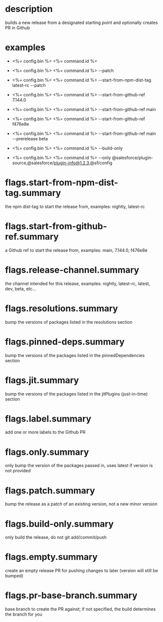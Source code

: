 # description

builds a new release from a designated starting point and optionally creates PR in Github

# examples

- <%= config.bin %> <%= command.id %>

- <%= config.bin %> <%= command.id %> --patch

- <%= config.bin %> <%= command.id %> --start-from-npm-dist-tag latest-rc --patch

- <%= config.bin %> <%= command.id %> --start-from-github-ref 7.144.0

- <%= config.bin %> <%= command.id %> --start-from-github-ref main

- <%= config.bin %> <%= command.id %> --start-from-github-ref f476e8e

- <%= config.bin %> <%= command.id %> --start-from-github-ref main --prerelease beta

- <%= config.bin %> <%= command.id %> --build-only

- <%= config.bin %> <%= command.id %> --only @salesforce/plugin-source,@salesforce/plugin-info@1.2.3,@sf/config

# flags.start-from-npm-dist-tag.summary

the npm dist-tag to start the release from, examples: nightly, latest-rc

# flags.start-from-github-ref.summary

a Github ref to start the release from, examples: main, 7.144.0, f476e8e

# flags.release-channel.summary

the channel intended for this release, examples: nightly, latest-rc, latest, dev, beta, etc...

# flags.resolutions.summary

bump the versions of packages listed in the resolutions section

# flags.pinned-deps.summary

bump the versions of the packages listed in the pinnedDependencies section

# flags.jit.summary

bump the versions of the packages listed in the jitPlugins (just-in-time) section

# flags.label.summary

add one or more labels to the Github PR

# flags.only.summary

only bump the version of the packages passed in, uses latest if version is not provided

# flags.patch.summary

bump the release as a patch of an existing version, not a new minor version

# flags.build-only.summary

only build the release, do not git add/commit/push

# flags.empty.summary

create an empty release PR for pushing changes to later (version will still be bumped)

# flags.pr-base-branch.summary

base branch to create the PR against; if not specified, the build determines the branch for you
